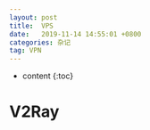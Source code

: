 ```yaml
---
layout: post
title:  VPS
date:   2019-11-14 14:55:01 +0800
categories: 杂记
tag: VPN
---
```

* content
{:toc}


# V2Ray
